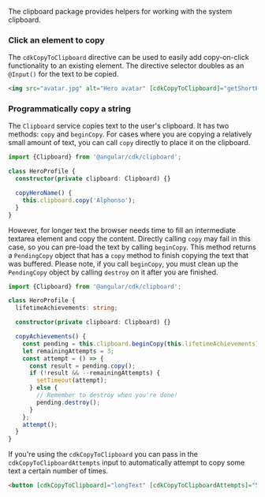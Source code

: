 The clipboard package provides helpers for working with the system clipboard.

### Click an element to copy

The `cdkCopyToClipboard` directive can be used to easily add copy-on-click functionality to an
existing element. The directive selector doubles as an `@Input()` for the text to be copied.

```html
<img src="avatar.jpg" alt="Hero avatar" [cdkCopyToClipboard]="getShortBio()">
```

<!-- example(cdk-clipboard-overview) -->

### Programmatically copy a string

The `Clipboard` service copies text to the user's clipboard. It has two methods: `copy` and
`beginCopy`. For cases where you are copying a relatively small amount of text, you can call `copy`
directly to place it on the clipboard.

```typescript
import {Clipboard} from '@angular/cdk/clipboard';

class HeroProfile {
  constructor(private clipboard: Clipboard) {}

  copyHeroName() {
    this.clipboard.copy('Alphonso');
  }
}
```

However, for longer text the browser needs time to fill an intermediate textarea element and copy
the content. Directly calling `copy` may fail in this case, so you can pre-load the text by calling
`beginCopy`. This method returns a `PendingCopy` object that has a `copy` method to finish copying
the text that was buffered. Please note, if you call `beginCopy`, you must clean up the
`PendingCopy` object by calling `destroy` on it after you are finished.

```typescript
import {Clipboard} from '@angular/cdk/clipboard';

class HeroProfile {
  lifetimeAchievements: string;

  constructor(private clipboard: Clipboard) {}

  copyAchievements() {
    const pending = this.clipboard.beginCopy(this.lifetimeAchievements);
    let remainingAttempts = 3;
    const attempt = () => {
      const result = pending.copy();
      if (!result && --remainingAttempts) {
        setTimeout(attempt);
      } else {
        // Remember to destroy when you're done!
        pending.destroy();
      }
    };
    attempt();
  }
}
```

If you're using the `cdkCopyToClipboard` you can pass in the `cdkCopyToClipboardAttempts` input
to automatically attempt to copy some text a certain number of times.

```html
<button [cdkCopyToClipboard]="longText" [cdkCopyToClipboardAttempts]="5">Copy text</button>
```
